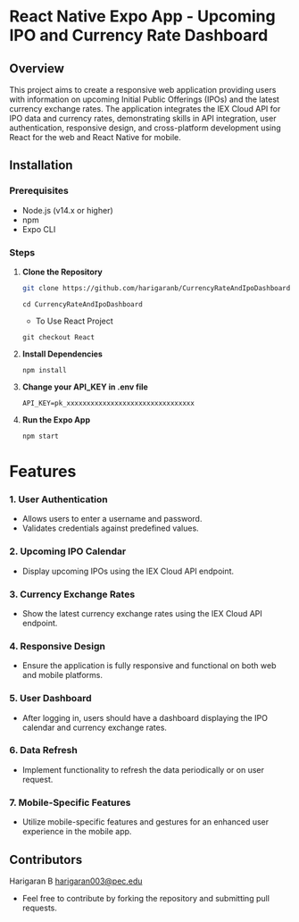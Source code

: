 # React Native Expo App - Upcoming IPO and Currency Rate Dashboard

## Overview

This project aims to create a responsive web application providing users with information on upcoming Initial Public Offerings (IPOs) and the latest currency exchange rates. The application integrates the IEX Cloud API for IPO data and currency rates, demonstrating skills in API integration, user authentication, responsive design, and cross-platform development using React for the web and React Native for mobile.

## Installation

### Prerequisites

- Node.js (v14.x or higher)
- npm
- Expo CLI

### Steps

1. **Clone the Repository**

   ```bash
   git clone https://github.com/harigaranb/CurrencyRateAndIpoDashboard.git
    ```
    ```
   cd CurrencyRateAndIpoDashboard
    ```
    - To Use React Project
    ```
   git checkout React
    ```

2. **Install Dependencies**

    ```
    npm install
    ```

2. **Change your API_KEY in .env file**

    ```
    API_KEY=pk_xxxxxxxxxxxxxxxxxxxxxxxxxxxxxxxx
    ```

4. **Run the Expo App**

    ```
    npm start
    ```



# Features
### 1. User Authentication
- Allows users to enter a username and password.
- Validates credentials against predefined values.
### 2. Upcoming IPO Calendar
- Display upcoming IPOs using the IEX Cloud API endpoint.
### 3. Currency Exchange Rates
- Show the latest currency exchange rates using the IEX Cloud API endpoint.
### 4. Responsive Design
- Ensure the application is fully responsive and functional on both web and mobile platforms.
### 5. User Dashboard
- After logging in, users should have a dashboard displaying the IPO calendar and currency exchange rates.
### 6. Data Refresh
- Implement functionality to refresh the data periodically or on user request.
### 7. Mobile-Specific Features
- Utilize mobile-specific features and gestures for an enhanced user experience in the mobile app.


## Contributors
Harigaran B harigaran003@pec.edu

- Feel free to contribute by forking the repository and submitting pull requests.


